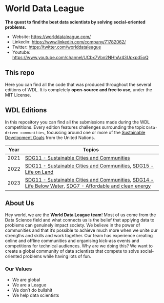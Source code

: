 # World Data League
**The quest to find the best data scientists by solving social-oriented problems.**

- Website: https://worlddataleague.com/
- Linkedin: https://www.linkedin.com/company/71782062/
- Twitter: https://twitter.com/worlddataleague
- Youtube: https://www.youtube.com/channel/UCbx7Vbn2NHhAr43Upxpd5oQ

## This repo
Here you can find all the code that was produced throughout the several editions of WDL. It is completely **open-source and free to use**, under the MIT License.

## WDL Editions
In this repository you can find all the submissions made during the WDL competitions.
Every edition features challenges surrounding the topic `Data-driven communities`, focussing around one or more of the [Sustainable Development Goals](https://sdgs.un.org/goals) from the United Nations.

| Year | Topics |
| ------ | ------ |
| 2021 | [SDG11 - Sustainable Cities and Communities](https://sdgs.un.org/goals/goal11) |
| 2022 | [SDG11 - Sustainable Cities and Communities](https://sdgs.un.org/goals/goal11), [SDG15 - Life on Land](https://sdgs.un.org/goals/goal15) |
| 2023 | [SDG11 - Sustainable Cities and Communities](https://sdgs.un.org/goals/goal11), [SDG14 - Life Below Water](https://sdgs.un.org/goals/goal14), [SDG7 - Affordable and clean energy](https://sdgs.un.org/goals/goal7) |

## About Us
Hey world, we are the **World Data League team**!
Most of us come from the Data Science field and what connects us is the belief that applying data to problems can genuinely impact society. We believe in the power of communities and that it’s possible to achieve much more when we unite our strengths and skills and work together.
Our team has experience creating online and offline communities and organising kick-ass events and competitions for technical audiences. Why are we doing this? We want to create a global community of data scientists that compete to solve social-oriented problems while having lots of fun.

### Our Values
- We are global
- We are a League
- We don’t do bullshit
- We help data scientists